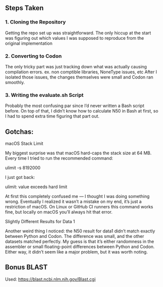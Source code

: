 
## Steps Taken
### 1. Cloning the Repository

Getting the repo set up was straightforward. The only hiccup at the start was figuring out which values I was supposed to reproduce from the original implementation

### 2. Converting to Codon

The only tricky part was just tracking down what was actually causing compilation errors. 
ex. non comptible libraries, NoneType issues, etc 
After I isolated those issues, the changes themselves were small and Codon ran smoothly.

### 3. Writing the evaluate.sh Script

Probably the most confusing par since I’d never written a Bash script before. 
On top of that, I didn’t know how to calculate N50 in Bash at first, so I had to spend extra time figuring that part out.


## Gotchas: 

macOS Stack Limit

My biggest surprise was that macOS hard-caps the stack size at 64 MB. Every time I tried to run the recommended command:

ulimit -s 8192000


I just got back:

ulimit: value exceeds hard limit


At first this completely confused me — I thought I was doing something wrong. Eventually I realized it wasn’t a mistake on my end, it’s just a restriction of macOS. On Linux or GitHub CI runners this command works fine, but locally on macOS you’ll always hit that error.

Slightly Different Results for Data 1

Another weird thing I noticed: the N50 result for data1 didn’t match exactly between Python and Codon. The difference was small, and the other datasets matched perfectly. My guess is that it’s either randomness in the assembler or small floating-point differences between Python and Codon. Either way, it didn’t seem like a major problem, but it was worth noting.


## Bonus BLAST 

Used: https://blast.ncbi.nlm.nih.gov/Blast.cgi


